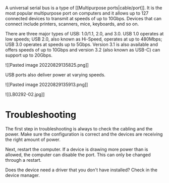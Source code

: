 A universal serial bus is a type of [[Multipurpose ports|cable/port]]. It is the most popular multipurpose port on computers and it allows up to 127 connected devices to transmit at speeds of up to 10Gbps. Devices that can connect include printers, scanners, mice, keyboards, and so on.

There are three major types of USB: 1.0/1.1, 2.0, and 3.0. USB 1.0 operates at low speeds; USB 2.0, also known as Hi-Speed, operates at up to 480Mbps; USB 3.0 operates at speeds up to 5Gbps. Version 3.1 is also available and offers speeds of up to 10Gbps and version 3.2 (also known as USB-C) can support up to 20Gbps.

![[Pasted image 20220829135825.png]]

USB ports also deliver power at varying speeds.

![[Pasted image 20220829135913.png]]

![[LB0292-02.jpg]]


# Troubleshooting
The first step in troubleshooting is always to check the cabling and the power. Make sure the configuration is correct and the devices are receiving the right amount of power.

Next, restart the computer. If a device is drawing more power than is allowed, the computer can disable the port. This can only be changed through a restart.

Does the device need a driver that you don't have installed? Check in the device manager.

